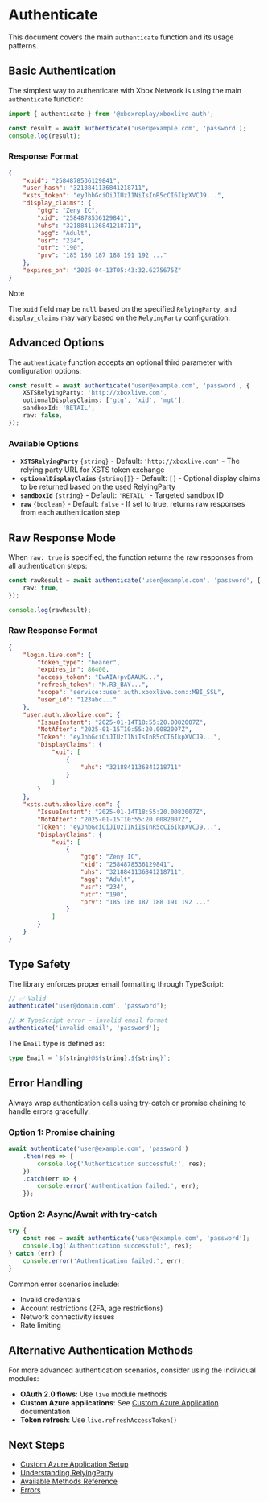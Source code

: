 # Authenticate

This document covers the main `authenticate` function and its usage patterns.

## Basic Authentication

The simplest way to authenticate with Xbox Network is using the main `authenticate` function:

```typescript
import { authenticate } from '@xboxreplay/xboxlive-auth';

const result = await authenticate('user@example.com', 'password');
console.log(result);
```

### Response Format

```json
{
	"xuid": "2584878536129841",
	"user_hash": "3218841136841218711",
	"xsts_token": "eyJhbGciOiJIUzI1NiIsInR5cCI6IkpXVCJ9...",
	"display_claims": {
		"gtg": "Zeny IC",
		"xid": "2584878536129841",
		"uhs": "3218841136841218711",
		"agg": "Adult",
		"usr": "234",
		"utr": "190",
		"prv": "185 186 187 188 191 192 ..."
	},
	"expires_on": "2025-04-13T05:43:32.6275675Z"
}
```

> [!NOTE]
> The `xuid` field may be `null` based on the specified `RelyingParty`, and `display_claims` may vary based on the `RelyingParty` configuration.

## Advanced Options

The `authenticate` function accepts an optional third parameter with configuration options:

```typescript
const result = await authenticate('user@example.com', 'password', {
	XSTSRelyingParty: 'http://xboxlive.com',
	optionalDisplayClaims: ['gtg', 'xid', 'mgt'],
	sandboxId: 'RETAIL',
	raw: false,
});
```

### Available Options

-   **`XSTSRelyingParty`** `{string}` - Default: `'http://xboxlive.com'` - The relying party URL for XSTS token exchange
-   **`optionalDisplayClaims`** `{string[]}` - Default: `[]` - Optional display claims to be returned based on the used RelyingParty
-   **`sandboxId`** `{string}` - Default: `'RETAIL'` - Targeted sandbox ID
-   **`raw`** `{boolean}` - Default: `false` - If set to true, returns raw responses from each authentication step

## Raw Response Mode

When `raw: true` is specified, the function returns the raw responses from all authentication steps:

```typescript
const rawResult = await authenticate('user@example.com', 'password', {
	raw: true,
});

console.log(rawResult);
```

### Raw Response Format

```json
{
	"login.live.com": {
		"token_type": "bearer",
		"expires_in": 86400,
		"access_token": "EwAIA+pvBAAUK...",
		"refresh_token": "M.R3_BAY...",
		"scope": "service::user.auth.xboxlive.com::MBI_SSL",
		"user_id": "123abc..."
	},
	"user.auth.xboxlive.com": {
		"IssueInstant": "2025-01-14T18:55:20.0082007Z",
		"NotAfter": "2025-01-15T10:55:20.0082007Z",
		"Token": "eyJhbGciOiJIUzI1NiIsInR5cCI6IkpXVCJ9...",
		"DisplayClaims": {
			"xui": [
				{
					"uhs": "3218841136841218711"
				}
			]
		}
	},
	"xsts.auth.xboxlive.com": {
		"IssueInstant": "2025-01-14T18:55:20.0082007Z",
		"NotAfter": "2025-01-15T10:55:20.0082007Z",
		"Token": "eyJhbGciOiJIUzI1NiIsInR5cCI6IkpXVCJ9...",
		"DisplayClaims": {
			"xui": [
				{
					"gtg": "Zeny IC",
					"xid": "2584878536129841",
					"uhs": "3218841136841218711",
					"agg": "Adult",
					"usr": "234",
					"utr": "190",
					"prv": "185 186 187 188 191 192 ..."
				}
			]
		}
	}
}
```

## Type Safety

The library enforces proper email formatting through TypeScript:

```typescript
// ✅ Valid
authenticate('user@domain.com', 'password');

// ❌ TypeScript error - invalid email format
authenticate('invalid-email', 'password');
```

The `Email` type is defined as:

```typescript
type Email = `${string}@${string}.${string}`;
```

## Error Handling

Always wrap authentication calls using try-catch or promise chaining to handle errors gracefully:

### Option 1: Promise chaining

```typescript
await authenticate('user@example.com', 'password')
	.then(res => {
		console.log('Authentication successful:', res);
	})
	.catch(err => {
		console.error('Authentication failed:', err);
	});
```

### Option 2: Async/Await with try-catch

```typescript
try {
	const res = await authenticate('user@example.com', 'password');
	console.log('Authentication successful:', res);
} catch (err) {
	console.error('Authentication failed:', err);
}
```

Common error scenarios include:

-   Invalid credentials
-   Account restrictions (2FA, age restrictions)
-   Network connectivity issues
-   Rate limiting

## Alternative Authentication Methods

For more advanced authentication scenarios, consider using the individual modules:

-   **OAuth 2.0 flows**: Use `live` module methods
-   **Custom Azure applications**: See [Custom Azure Application](02-Custom_Azure_Application.md) documentation
-   **Token refresh**: Use `live.refreshAccessToken()`

## Next Steps

-   [Custom Azure Application Setup](02-Custom_Azure_Application.md)
-   [Understanding RelyingParty](04-Relying_Party.md)
-   [Available Methods Reference](05-Methods.md)
-   [Errors](09-Errors.md)

